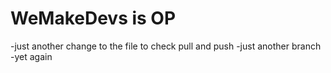 # WeMakeDevs is OP

-just another change to the file to check pull and push
-just another branch
-yet again